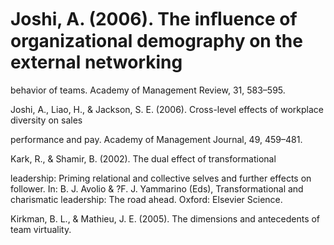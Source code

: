 # Joshi, A. (2006). The inﬂuence of organizational demography on the external networking

behavior of teams. Academy of Management Review, 31, 583–595.

Joshi, A., Liao, H., & Jackson, S. E. (2006). Cross-level effects of workplace diversity on sales

performance and pay. Academy of Management Journal, 49, 459–481.

Kark, R., & Shamir, B. (2002). The dual effect of transformational

leadership: Priming relational and collective selves and further effects on follower. In: B. J. Avolio & ?F. J. Yammarino (Eds), Transformational and charismatic leadership: The road ahead. Oxford: Elsevier Science.

Kirkman, B. L., & Mathieu, J. E. (2005). The dimensions and antecedents of team virtuality.